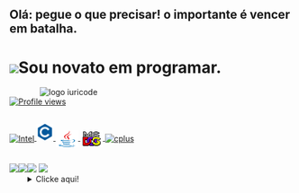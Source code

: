 ## Olá: pegue o que precisar! o importante é vencer em batalha.
<h1 align="height"><img src="https://media3.giphy.com/media/3o7bu9xd7jdNlphUZO/giphy.gif?cid=ecf05e47bfjwtenlnjdmr1g79ytn8nyf6lm0s7vthz6t381a&rid=giphy.gif&ct=s" width="40px">Sou novato em programar. </h1></img>


<img src="https://media1.giphy.com/media/NytMLKyiaIh6VH9SPm/giphy.gif?cid=ecf05e47phvf052wfimxh2zr6ah234ha2zjzcxx5bj7i8l3h&rid=giphy.gif&ct=g" min-width="150px" max-width="150px" width="450px" align="right" alt="logo iuricode">
<div align="right">
  <a href="https://github.com/phikill">
    <p align="left"> <img src="https://komarev.com/ghpvc/?username=phikill&color=red" alt="Profile views" /> </p>
</div>
<div style="display: inline_block"><br>
  <img align="center" alt="Intel" height="30" width="40" src="https://www.freeiconspng.com/uploads/intel-logo-png-2.png">
  <img aling="center" alt="C" height="30" widht="40" src="https://github.com/devicons/devicon/blob/master/icons/c/c-plain.svg">
    <img align="center" alt="JAVA" height="30" width="40" src="https://github.com/devicons/devicon/blob/master/icons/java/java-original.svg">
    <img align="center" alt="MS-DOS" height="30" width="40" src="https://github.com/devicons/devicon/blob/master/icons/msdos/msdos-original.svg">
    <img align="center" alt="cplus" height="30" width="30" src="https://img.icons8.com/color/344/c-plus-plus-logo.png">
</div>
  
  ##
<div> 
  <a href="https://www.youtube.com/channel/UCtckcybjk1hnbk_ENMR0pvw" target="_blank"><img src="https://img.shields.io/badge/YouTube-FF0000?style=for-the-badge&logo=youtube&logoColor=white" target="_blank"></a>
  <a href="https://www.youtube.com/watch?v=ZZ5LpwO-An4" target="_blank"><img src="https://img.shields.io/badge/-LinkedIn-%230077B5?style=for-the-badge&logo=linkedin&logoColor=white" target="_blank"></a> 
  
  <img align="left" height="160em" src="https://bad-apple-github-readme.vercel.app/api?show_bg=1&username=phikill&theme=tokyonight"/>
<img align="left" height="162em" src="https://github-readme-stats.vercel.app/api/top-langs/?username=phikill&layout=compact&langs_count=7&theme=tokyonight"/>
  
</div>
  <details>
  <summary>Clicke aqui!</summary>
  
  ## Inicio.
  1. Sou Estudante
  2. Não sei muita coisa.
     * Desejo ser programador para jogos digitais.
     * Meu proposito é rodar tudo em um computador basico.
     * JOGOS em projeto!...
     * [ Bloody Ants Z ]
     * [ FB-I AM ]
     * [ Passnasty fantasy ]
     * e fazer meu proprio motor gráfico.
     * linguagens de programação em estudos!...
     * [ c/c++  c#  e JAVA ]     
</details>

